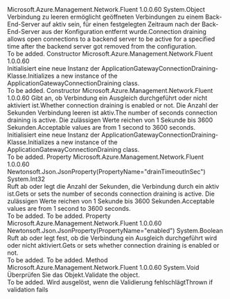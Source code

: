 <Type Name="ApplicationGatewayConnectionDraining" FullName="Microsoft.Azure.Management.Network.Fluent.Models.ApplicationGatewayConnectionDraining">
  <TypeSignature Language="C#" Value="public class ApplicationGatewayConnectionDraining" />
  <TypeSignature Language="ILAsm" Value=".class public auto ansi beforefieldinit ApplicationGatewayConnectionDraining extends System.Object" />
  <TypeSignature Language="DocId" Value="T:Microsoft.Azure.Management.Network.Fluent.Models.ApplicationGatewayConnectionDraining" />
  <TypeSignature Language="VB.NET" Value="Public Class ApplicationGatewayConnectionDraining" />
  <TypeSignature Language="F#" Value="type ApplicationGatewayConnectionDraining = class" />
  <AssemblyInfo>
    <AssemblyName>Microsoft.Azure.Management.Network.Fluent</AssemblyName>
    <AssemblyVersion>1.0.0.60</AssemblyVersion>
  </AssemblyInfo>
  <Base>
    <BaseTypeName>System.Object</BaseTypeName>
  </Base>
  <Interfaces />
  <Docs>
    <summary>
            <span data-ttu-id="fc5bb-101">Verbindung zu leeren ermöglicht geöffneten Verbindungen zu einem Back-End-Server auf aktiv sein, für einen festgelegten Zeitraum nach der Back-End-Server aus der Konfiguration entfernt wurde.</span><span class="sxs-lookup"><span data-stu-id="fc5bb-101">Connection draining allows open connections to a backend server to be active for a specified time after the backend server got removed from the configuration.</span></span>
            </summary>
    <remarks>To be added.</remarks>
  </Docs>
  <Members>
    <Member MemberName=".ctor">
      <MemberSignature Language="C#" Value="public ApplicationGatewayConnectionDraining ();" />
      <MemberSignature Language="ILAsm" Value=".method public hidebysig specialname rtspecialname instance void .ctor() cil managed" />
      <MemberSignature Language="DocId" Value="M:Microsoft.Azure.Management.Network.Fluent.Models.ApplicationGatewayConnectionDraining.#ctor" />
      <MemberSignature Language="VB.NET" Value="Public Sub New ()" />
      <MemberType>Constructor</MemberType>
      <AssemblyInfo>
        <AssemblyName>Microsoft.Azure.Management.Network.Fluent</AssemblyName>
        <AssemblyVersion>1.0.0.60</AssemblyVersion>
      </AssemblyInfo>
      <Parameters />
      <Docs>
        <summary>
            <span data-ttu-id="fc5bb-102">Initialisiert eine neue Instanz der ApplicationGatewayConnectionDraining-Klasse.</span><span class="sxs-lookup"><span data-stu-id="fc5bb-102">Initializes a new instance of the ApplicationGatewayConnectionDraining class.</span></span>
            </summary>
        <remarks>To be added.</remarks>
      </Docs>
    </Member>
    <Member MemberName=".ctor">
      <MemberSignature Language="C#" Value="public ApplicationGatewayConnectionDraining (bool enabled, int drainTimeoutInSec);" />
      <MemberSignature Language="ILAsm" Value=".method public hidebysig specialname rtspecialname instance void .ctor(bool enabled, int32 drainTimeoutInSec) cil managed" />
      <MemberSignature Language="DocId" Value="M:Microsoft.Azure.Management.Network.Fluent.Models.ApplicationGatewayConnectionDraining.#ctor(System.Boolean,System.Int32)" />
      <MemberSignature Language="VB.NET" Value="Public Sub New (enabled As Boolean, drainTimeoutInSec As Integer)" />
      <MemberSignature Language="F#" Value="new Microsoft.Azure.Management.Network.Fluent.Models.ApplicationGatewayConnectionDraining : bool * int -&gt; Microsoft.Azure.Management.Network.Fluent.Models.ApplicationGatewayConnectionDraining" Usage="new Microsoft.Azure.Management.Network.Fluent.Models.ApplicationGatewayConnectionDraining (enabled, drainTimeoutInSec)" />
      <MemberType>Constructor</MemberType>
      <AssemblyInfo>
        <AssemblyName>Microsoft.Azure.Management.Network.Fluent</AssemblyName>
        <AssemblyVersion>1.0.0.60</AssemblyVersion>
      </AssemblyInfo>
      <Parameters>
        <Parameter Name="enabled" Type="System.Boolean" />
        <Parameter Name="drainTimeoutInSec" Type="System.Int32" />
      </Parameters>
      <Docs>
        <param name="enabled"><span data-ttu-id="fc5bb-103">Gibt an, ob Verbindung ein Ausgleich durchgeführt oder nicht aktiviert ist.</span><span class="sxs-lookup"><span data-stu-id="fc5bb-103">Whether connection draining is enabled or not.</span></span></param>
        <param name="drainTimeoutInSec"><span data-ttu-id="fc5bb-104">Die Anzahl der Sekunden Verbindung leeren ist aktiv.</span><span class="sxs-lookup"><span data-stu-id="fc5bb-104">The number of seconds connection draining is active.</span></span> <span data-ttu-id="fc5bb-105">Die zulässigen Werte reichen von 1 Sekunde bis 3600 Sekunden.</span><span class="sxs-lookup"><span data-stu-id="fc5bb-105">Acceptable values are from 1 second to 3600 seconds.</span></span></param>
        <summary>
            <span data-ttu-id="fc5bb-106">Initialisiert eine neue Instanz der ApplicationGatewayConnectionDraining-Klasse.</span><span class="sxs-lookup"><span data-stu-id="fc5bb-106">Initializes a new instance of the ApplicationGatewayConnectionDraining class.</span></span>
            </summary>
        <remarks>To be added.</remarks>
      </Docs>
    </Member>
    <Member MemberName="DrainTimeoutInSec">
      <MemberSignature Language="C#" Value="public int DrainTimeoutInSec { get; set; }" />
      <MemberSignature Language="ILAsm" Value=".property instance int32 DrainTimeoutInSec" />
      <MemberSignature Language="DocId" Value="P:Microsoft.Azure.Management.Network.Fluent.Models.ApplicationGatewayConnectionDraining.DrainTimeoutInSec" />
      <MemberSignature Language="VB.NET" Value="Public Property DrainTimeoutInSec As Integer" />
      <MemberSignature Language="F#" Value="member this.DrainTimeoutInSec : int with get, set" Usage="Microsoft.Azure.Management.Network.Fluent.Models.ApplicationGatewayConnectionDraining.DrainTimeoutInSec" />
      <MemberType>Property</MemberType>
      <AssemblyInfo>
        <AssemblyName>Microsoft.Azure.Management.Network.Fluent</AssemblyName>
        <AssemblyVersion>1.0.0.60</AssemblyVersion>
      </AssemblyInfo>
      <Attributes>
        <Attribute>
          <AttributeName>Newtonsoft.Json.JsonProperty(PropertyName="drainTimeoutInSec")</AttributeName>
        </Attribute>
      </Attributes>
      <ReturnValue>
        <ReturnType>System.Int32</ReturnType>
      </ReturnValue>
      <Docs>
        <summary>
            <span data-ttu-id="fc5bb-107">Ruft ab oder legt die Anzahl der Sekunden, die Verbindung durch ein aktiv ist.</span><span class="sxs-lookup"><span data-stu-id="fc5bb-107">Gets or sets the number of seconds connection draining is active.</span></span>
            <span data-ttu-id="fc5bb-108">Die zulässigen Werte reichen von 1 Sekunde bis 3600 Sekunden.</span><span class="sxs-lookup"><span data-stu-id="fc5bb-108">Acceptable values are from 1 second to 3600 seconds.</span></span>
            </summary>
        <value>To be added.</value>
        <remarks>To be added.</remarks>
      </Docs>
    </Member>
    <Member MemberName="Enabled">
      <MemberSignature Language="C#" Value="public bool Enabled { get; set; }" />
      <MemberSignature Language="ILAsm" Value=".property instance bool Enabled" />
      <MemberSignature Language="DocId" Value="P:Microsoft.Azure.Management.Network.Fluent.Models.ApplicationGatewayConnectionDraining.Enabled" />
      <MemberSignature Language="VB.NET" Value="Public Property Enabled As Boolean" />
      <MemberSignature Language="F#" Value="member this.Enabled : bool with get, set" Usage="Microsoft.Azure.Management.Network.Fluent.Models.ApplicationGatewayConnectionDraining.Enabled" />
      <MemberType>Property</MemberType>
      <AssemblyInfo>
        <AssemblyName>Microsoft.Azure.Management.Network.Fluent</AssemblyName>
        <AssemblyVersion>1.0.0.60</AssemblyVersion>
      </AssemblyInfo>
      <Attributes>
        <Attribute>
          <AttributeName>Newtonsoft.Json.JsonProperty(PropertyName="enabled")</AttributeName>
        </Attribute>
      </Attributes>
      <ReturnValue>
        <ReturnType>System.Boolean</ReturnType>
      </ReturnValue>
      <Docs>
        <summary>
            <span data-ttu-id="fc5bb-109">Ruft ab oder legt fest, ob die Verbindung ein Ausgleich durchgeführt wird oder nicht aktiviert.</span><span class="sxs-lookup"><span data-stu-id="fc5bb-109">Gets or sets whether connection draining is enabled or not.</span></span>
            </summary>
        <value>To be added.</value>
        <remarks>To be added.</remarks>
      </Docs>
    </Member>
    <Member MemberName="Validate">
      <MemberSignature Language="C#" Value="public virtual void Validate ();" />
      <MemberSignature Language="ILAsm" Value=".method public hidebysig newslot virtual instance void Validate() cil managed" />
      <MemberSignature Language="DocId" Value="M:Microsoft.Azure.Management.Network.Fluent.Models.ApplicationGatewayConnectionDraining.Validate" />
      <MemberSignature Language="VB.NET" Value="Public Overridable Sub Validate ()" />
      <MemberSignature Language="F#" Value="abstract member Validate : unit -&gt; unit&#xA;override this.Validate : unit -&gt; unit" Usage="applicationGatewayConnectionDraining.Validate " />
      <MemberType>Method</MemberType>
      <AssemblyInfo>
        <AssemblyName>Microsoft.Azure.Management.Network.Fluent</AssemblyName>
        <AssemblyVersion>1.0.0.60</AssemblyVersion>
      </AssemblyInfo>
      <ReturnValue>
        <ReturnType>System.Void</ReturnType>
      </ReturnValue>
      <Parameters />
      <Docs>
        <summary>
            <span data-ttu-id="fc5bb-110">Überprüfen Sie das Objekt.</span><span class="sxs-lookup"><span data-stu-id="fc5bb-110">Validate the object.</span></span>
            </summary>
        <remarks>To be added.</remarks>
        <exception cref="T:Microsoft.Rest.ValidationException">
            <span data-ttu-id="fc5bb-111">Wird ausgelöst, wenn die Validierung fehlschlägt</span><span class="sxs-lookup"><span data-stu-id="fc5bb-111">Thrown if validation fails</span></span>
            </exception>
      </Docs>
    </Member>
  </Members>
</Type>